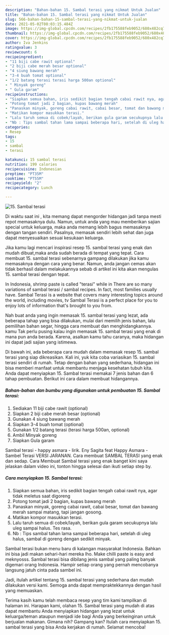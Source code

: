```yaml
---
description: "Bahan-bahan 15. Sambal terasi yang nikmat Untuk Jualan"
title: "Bahan-bahan 15. Sambal terasi yang nikmat Untuk Jualan"
slug: 566-bahan-bahan-15-sambal-terasi-yang-nikmat-untuk-jualan
date: 2021-05-02T08:03:15.484Z
image: https://img-global.cpcdn.com/recipes/2fb175588feb9052/680x482cq70/15-sambal-terasi-foto-resep-utama.jpg
thumbnail: https://img-global.cpcdn.com/recipes/2fb175588feb9052/680x482cq70/15-sambal-terasi-foto-resep-utama.jpg
cover: https://img-global.cpcdn.com/recipes/2fb175588feb9052/680x482cq70/15-sambal-terasi-foto-resep-utama.jpg
author: Iva Jenkins
ratingvalue: 3
reviewcount: 6
recipeingredient:
- "11 biji cabe rawit optional"
- "2 biji cabe merah besar optional"
- "4 siung bawang merah"
- "3-4 buah tomat optional"
- "1/2 batang terasi terasi harga 500an optional"
- " Minyak goreng"
- " Gula garam"
recipeinstructions:
- "Siapkan semua bahan, iris sedikit bagian tengah cabai rawit nya, agar tidak meletus saat digoreng"
- "Potong tomat jadi 2 bagian, kupas bawang merah"
- "Panaskan minyak, goreng cabai rawit, cabai besar, tomat dan bawang merah sampai matang, tapi jangan gosong."
- "Matikan kompor masukkan terasi."
- "Lalu taruh semua di cobek/layah, berikan gula garam secukupnya lalu uleg sampai halus. Tes rasa."
- "Nb : Tips sambal tahan lama sampai beberapa hari, setelah di uleg halus, sambal di goreng dengan sedikit minyak."
categories:
- Resep
tags:
- 15
- sambal
- terasi

katakunci: 15 sambal terasi 
nutrition: 199 calories
recipecuisine: Indonesian
preptime: "PT35M"
cooktime: "PT55M"
recipeyield: "2"
recipecategory: Lunch

---
```



![15. Sambal terasi](https://img-global.cpcdn.com/recipes/2fb175588feb9052/680x482cq70/15-sambal-terasi-foto-resep-utama.jpg)

Di waktu  saat ini , kita memang dapat mengorder hidangan jadi tanpa mesti repot memasaknya dulu. Namun, untuk anda yang mau memberikan sajian special untuk keluarga, maka anda memang lebih bagus memasaknya dengan tangan sendiri. Pasalnya, memasak sendiri lebih sehat dan juga dapat menyesuaikan sesuai kesukaan keluarga.

Jika kamu lagi mencari inspirasi resep 15. sambal terasi yang enak dan mudah dibuat,maka anda sudah berada di tempat yang tepat. Cara membuat 15. sambal terasi  sebenarnya gampang dilakukan jika kamu memasaknya dengan cara yang benar. Namun, anda jangan cemas akan tidak berhasil dalam melakukannya 
sebab di artikel ini kita akan mengulas 15. sambal terasi dengan tepat.  

In Indonesia, shrimp paste is called &#34;terasi&#34; while in There are so many variations of sambal terasi / sambal recipes. In fact, most families usually have. Sambal Terasi is a website that covers many interesting topics around the world, including movies, tv Sambal Terasi is a perfect place for you to enjoy lots of information that&#39;s brought to you from.

Nah buat anda yang ingin memasak 15. sambal terasi yang lezat, ada beberapa tahap yang bisa dilakukan, mulai dari memilih jenis bahan, lalu pemilihan bahan segar, hingga cara membuat dan menghidangkannya. kamu Tak perlu pusing kalau ingin memasak 15. sambal terasi yang enak di mana pun anda berada. Karena, asalkan kamu  tahu caranya, maka hidangan ini dapat jadi sajian yang istimewa.

Di bawah ini, ada beberapa cara mudah dalam memasak resep 15. sambal terasi yang siap dikreasikan. Kali ini, yuk kita coba variasikan 15. sambal terasi sendiri di rumah. Tetap dengan bahan yang sederhana, hidangan ini bisa memberi manfaat untuk membantu menjaga kesehatan tubuh kita. Anda dapat menyiapkan 15. Sambal terasi memakai 7 jenis bahan dan 6 tahap pembuatan. Berikut ini cara dalam membuat hidangannya.

<!--inarticleads1-->

##### Bahan-bahan dan bumbu yang digunakan untuk pembuatan 15. Sambal terasi:

1. Sediakan 11 biji cabe rawit (optional)
1. Siapkan 2 biji cabe merah besar (optional)
1. Gunakan 4 siung bawang merah
1. Siapkan 3-4 buah tomat (optional)
1. Gunakan 1/2 batang terasi (terasi harga 500an, optional)
1. Ambil  Minyak goreng
1. Siapkan  Gula garam


Sambal terasi - happy asmara - lirik. Eny Sagita feat Happy Asmara - Sambel Terasi VERSI JARANAN. Cara membuat SAMBAL TERASI yang enak dan sedap. Cara Membuat Sambal terasi yang enak banget kini saya jelaskan dalam video ini, tonton hingga selesai dan ikuti setiap step by. 

<!--inarticleads2-->

##### Cara menyiapkan 15. Sambal terasi:

1. Siapkan semua bahan, iris sedikit bagian tengah cabai rawit nya, agar tidak meletus saat digoreng
1. Potong tomat jadi 2 bagian, kupas bawang merah
1. Panaskan minyak, goreng cabai rawit, cabai besar, tomat dan bawang merah sampai matang, tapi jangan gosong.
1. Matikan kompor masukkan terasi.
1. Lalu taruh semua di cobek/layah, berikan gula garam secukupnya lalu uleg sampai halus. Tes rasa.
1. Nb : Tips sambal tahan lama sampai beberapa hari, setelah di uleg halus, sambal di goreng dengan sedikit minyak.


Sambal terasi bukan menu baru di kalangan masyarakat Indonesia. Bahkan ini bisa jadi makan sehari-hari mereka lho. Make chilli paste is easy and meknyosss. Sambal terasi bisa dibilang jenis sambal yang paling banyak digemari orang Indonesia. Hampir setiap orang yang pernah mencobanya langsung jatuh cinta pada sambel ini. 

Jadi, itulah artikel tentang  15. sambal terasi  yang sederhana dan mudah dilakukan versi kami. Semoga anda dapat mempraktekkannya dengan hasil yang memuaskan. 

Terima kasih kamu telah membaca resep yang tim kami tampilkan di halaman ini. Harapan kami, olahan  15. Sambal terasi yang mudah di atas dapat membantu Anda menyiapkan hidangan yang lezat untuk keluarga/teman ataupun menjadi ide bagi Anda yang berkeinginan untuk berjualan makanan. Gimana nih? Gampang kan? Itulah cara menyiapkan 15. sambal terasi yang bisa Anda kerjakan di rumah. Selamat mencoba!

